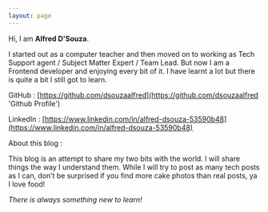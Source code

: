 ```yaml
---
layout: page
---
```

Hi, I am **Alfred D'Souza**.

I started out as a computer teacher and then moved on to working as Tech Support agent / Subject Matter Expert / Team Lead. But now I am a Frontend developer and enjoying every bit of it. I have learnt a lot but there is quite a bit I still got to learn.

GitHub : [https://github.com/dsouzaalfred](https://github.com/dsouzaalfred 'Github Profile')

LinkedIn : [https://www.linkedin.com/in/alfred-dsouza-53590b48](https://www.linkedin.com/in/alfred-dsouza-53590b48)

About this blog :

This blog is an attempt to share my two bits with the world. I will share things the way I understand them. While I will try to post as many tech posts as I can, don’t be surprised if you find more cake photos than real posts, ya I love food!

_There is always something new to learn!_
